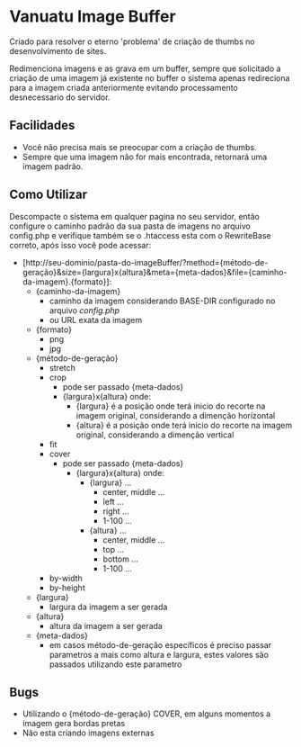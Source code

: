 Vanuatu Image Buffer
====================
Criado para resolver o eterno 'problema' de criação de thumbs no desenvolvimento de sites.

Redimenciona imagens e as grava em um buffer, sempre que solicitado a criação de uma imagem já existente no buffer o sistema apenas redireciona para a imagem criada anteriormente evitando processamento desnecessario do servidor.

Facilidades
-----------

* Você não precisa mais se preocupar com a criação de thumbs.
* Sempre que uma imagem não for mais encontrada, retornará uma imagem padrão.

Como Utilizar
-------------
Descompacte o sistema em qualquer pagina no seu servidor, então configure o caminho padrão da sua pasta de imagens no arquivo config.php e verifique também se o .htaccess esta com o RewriteBase correto, após isso você pode acessar:

* [http://seu-dominio/pasta-do-imageBuffer/?method={método-de-geração}&size={largura}x{altura}&meta={meta-dados}&file={caminho-da-imagem}.{formato}]:
    * {caminho-da-imagem}
        * caminho da imagem considerando BASE-DIR configurado no arquivo _config.php_
        * ou URL exata da imagem
    * {formato}
        * png
        * jpg
    * {método-de-geração}
        * stretch
        * crop
            * pode ser passado {meta-dados}
            * {largura}x{altura} onde:
                * {largura} é a posição onde terá inicio do recorte na imagem original, considerando a dimenção horizontal
                * {altura} é a posição onde terá inicio do recorte na imagem original, considerando a dimenção vertical
        * fit
        * cover
            * pode ser passado {meta-dados}
                * {largura}x{altura} onde:
                    * {largura} ...
                        * center, middle ...
                        * left ...
                        * right ...
                        * 1-100 ...
                    * {altura} ...
                        * center, middle ...
                        * top ...
                        * bottom ...
                        * 1-100 ...
        * by-width
        * by-height
    * {largura}
        * largura da imagem a ser gerada
    * {altura}
        * altura da imagem a ser gerada
    * {meta-dados}
        * em casos método-de-geração específicos é preciso passar parametros a mais como altura e largura, estes valores são passados utilizando este parametro

Bugs
----
* Utilizando o {método-de-geração} COVER, em alguns momentos a imagem gera bordas pretas
* Não esta criando imagens externas